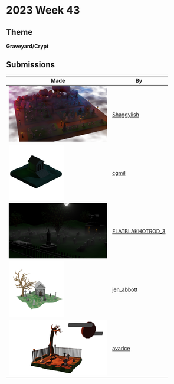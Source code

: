 # 2023 Week 43


## Theme

**Graveyard/Crypt**


## Submissions

| Made | By |
|------|----|
| <img src="./Shaggylish/Graveyard_2023.png" height="150" /> | [Shaggylish](./Shaggylish/) |
| <img src="./cgmil/WeeklyModel-Crypt.png" height="150" /> | [cgmil](./cgmil/) |
| <img src="./FLATBLAKHOTROD_3/Graveyard_08.png" height="150" /> | [FLATBLAKHOTROD_3](./FLATBLAKHOTROD_3/) |
| <img src="./jen_abbott/graveyard-jsa-oct2023.png" height="150" /> | [jen_abbott](./jen_abbott/) |
| <img src="./avarice/graveRender.png" height="150" /> | [avarice](./avarice/) |
